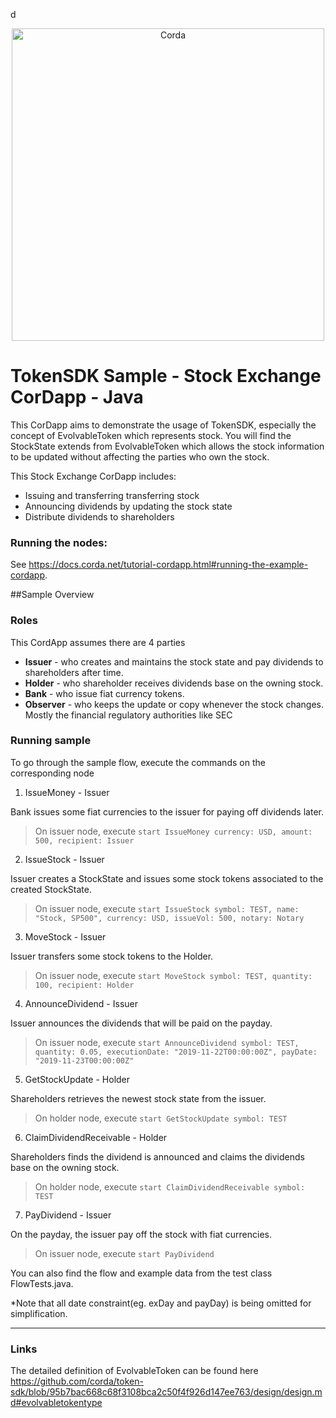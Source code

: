 d<p align="center">
  <img src="https://camo.githubusercontent.com/a7b7d659d6e01a9e49ff2d9919f7a66d84aac66e/68747470733a2f2f7777772e636f7264612e6e65742f77702d636f6e74656e742f75706c6f6164732f323031362f31312f66673030355f636f7264615f622e706e67" alt="Corda" width="500">
</p>

# TokenSDK Sample - Stock Exchange CorDapp - Java
This CorDapp aims to demonstrate the usage of TokenSDK, especially the concept of EvolvableToken which represents stock.
You will find the StockState extends from EvolvableToken which allows the stock information to be updated without affecting the parties who own the stock.

This Stock Exchange CorDapp includes:
* Issuing and transferring transferring stock
* Announcing dividends by updating the stock state
* Distribute dividends to shareholders

### Running the nodes:
See https://docs.corda.net/tutorial-cordapp.html#running-the-example-cordapp.

##Sample Overview
### Roles
This CordApp assumes there are 4 parties
* **Issuer** - who creates and maintains the stock state and pay dividends to shareholders after time.
* **Holder** - who shareholder receives dividends base on the owning stock.
* **Bank** - who issue fiat currency tokens.
* **Observer** - who keeps the update or copy whenever the stock changes. Mostly the financial regulatory authorities like SEC  

### Running sample
To go through the sample flow, execute the commands on the corresponding node  

1. IssueMoney - Issuer

Bank issues some fiat currencies to the issuer for paying off dividends later. 
>On issuer node, execute `start IssueMoney currency: USD, amount: 500, recipient: Issuer`

2. IssueStock - Issuer

Issuer creates a StockState and issues some stock tokens associated to the created StockState.
>On issuer node, execute `start IssueStock symbol: TEST, name: "Stock, SP500", currency: USD, issueVol: 500, notary: Notary`

3. MoveStock - Issuer

Issuer transfers some stock tokens to the Holder.
>On issuer node, execute `start MoveStock symbol: TEST, quantity: 100, recipient: Holder`

4. AnnounceDividend - Issuer

Issuer announces the dividends that will be paid on the payday.
>On issuer node, execute `start AnnounceDividend symbol: TEST, quantity: 0.05, executionDate: "2019-11-22T00:00:00Z", payDate: "2019-11-23T00:00:00Z"`

5. GetStockUpdate - Holder

Shareholders retrieves the newest stock state from the issuer. 
>On holder node, execute `start GetStockUpdate symbol: TEST`

6. ClaimDividendReceivable - Holder

Shareholders finds the dividend is announced and claims the dividends base on the owning stock. 
>On holder node, execute `start ClaimDividendReceivable symbol: TEST`

7. PayDividend - Issuer

On the payday, the issuer pay off the stock with fiat currencies.
>On issuer node, execute `start PayDividend`

You can also find the flow and example data from the test class FlowTests.java.

*Note that all date constraint(eg. exDay and payDay) is being omitted for simplification. 
  
---
### Links
The detailed definition of EvolvableToken can be found here
https://github.com/corda/token-sdk/blob/95b7bac668c68f3108bca2c50f4f926d147ee763/design/design.md#evolvabletokentype
